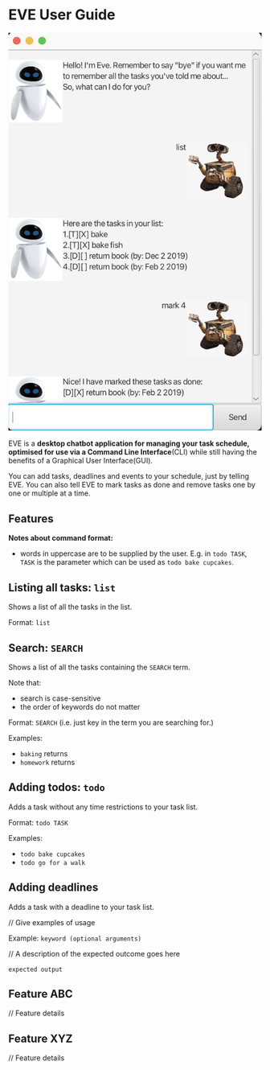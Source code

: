 # EVE User Guide

![ProductScreenshot.png](ProductScreenshot.png)

EVE is a **desktop chatbot application for managing your task schedule, optimised for use via a Command Line Interface**(CLI) 
while still having the benefits of a Graphical User Interface(GUI).

You can add tasks, deadlines and events to your schedule, just by telling EVE. You can also tell EVE to mark tasks as done and
remove tasks one by one or multiple at a time.

## Features

**Notes about command format:**

- words in uppercase are to be supplied by the user. E.g. in ```todo TASK```, ```TASK``` is the parameter which can be 
used as ```todo bake cupcakes```.

## Listing all tasks: ```list```

Shows a list of all the tasks in the list.

Format: ```list```

## Search: ```SEARCH```

Shows a list of all the tasks containing the ```SEARCH``` term. 

Note that:
- search is case-sensitive
- the order of keywords do not matter

Format: ```SEARCH``` (i.e. just key in the term you are searching for.)

Examples:
- ```baking``` returns 
- ```homework``` returns 

## Adding todos: ```todo```

Adds a task without any time restrictions to your task list. 

Format: ```todo TASK```

Examples:
- ```todo bake cupcakes```
- ```todo go for a walk```

## Adding deadlines

Adds a task with a deadline to your task list.

// Give examples of usage

Example: `keyword (optional arguments)`

// A description of the expected outcome goes here

```
expected output
```

## Feature ABC

// Feature details


## Feature XYZ

// Feature details